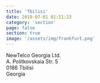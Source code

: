```yaml
---
title: 'Tbilisi'
date: 2019-07-01 01:21:23
category: 'section'
page: false
section: true
image: '/assets/img/frankfurt.png'
---
```


NewTelco Georgia Ltd. <br />
A. Politkovskaia Str. 5 <br />
0186 Tbilisi <br />
Georgia
